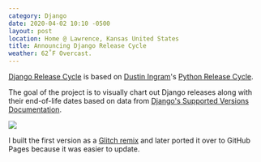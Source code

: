 ```yaml
---
category: Django
date: 2020-04-02 10:10 -0500
layout: post
location: Home @ Lawrence, Kansas United States
title: Announcing Django Release Cycle
weather: 62˚F Overcast.
---
```


[Django Release Cycle](https://jefftriplett.com/django-release-cycle/) is based on [Dustin Ingram](https://github.com/di)'s [Python Release Cycle](https://python-release-cycle.glitch.me/). 

The goal of the project is to visually chart out Django releases along with their end-of-life dates based on data from [Django's Supported Versions Documentation](https://www.djangoproject.com/download/#supported-versions).

[![](https://jefftriplett.com/django-release-cycle/assets/screenshot.png)](https://jefftriplett.com/django-release-cycle/)

I built the first version as a [Glitch remix](https://django-release-cycle.glitch.me/) and later ported it over to GitHub Pages because it was easier to update.
